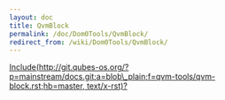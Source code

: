 ```yaml
---
layout: doc
title: QvmBlock
permalink: /doc/Dom0Tools/QvmBlock/
redirect_from: /wiki/Dom0Tools/QvmBlock/
---
```


[Include(http://git.qubes-os.org/?p=mainstream/docs.git;a=blob\_plain;f=qvm-tools/qvm-block.rst;hb=master, text/x-rst)?](/doc/Dom0Tools/Include(http%3A/git.qubes-os.org?p=mainstream/docs.git;a=blob_plain;f=qvm-tools/qvm-block.rst;hb=master,%20text/x-rst))
